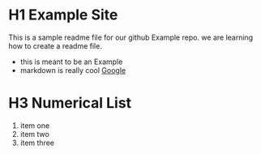 # H1 Example Site
This is a sample readme file for our github Example repo. we are learning how to create a readme file.
* this is meant to be an Example
* markdown is really cool
[Google](https://www.google.com)
# H3 Numerical List
1. item one
2. item two
3. item three


